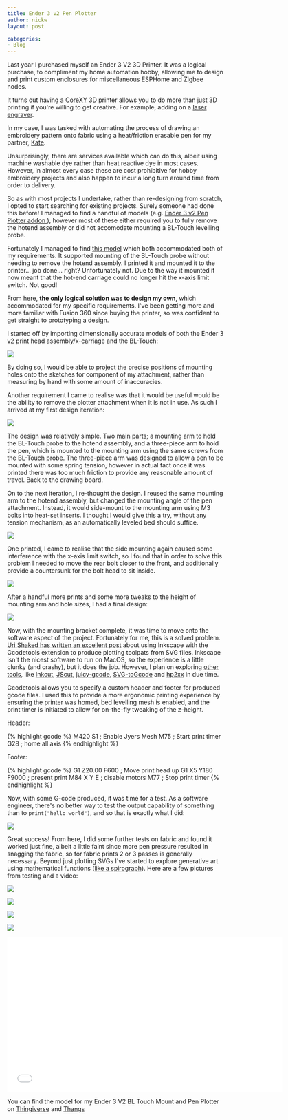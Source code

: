 ```yaml
---
title: Ender 3 v2 Pen Plotter
author: nickw
layout: post

categories:
- Blog
---
```


Last year I purchased myself an Ender 3 V2 3D Printer. It was a logical purchase, to compliment my home automation hobby, allowing me to design and print custom enclosures for miscellaneous ESPHome and Zigbee nodes.

It turns out having a [CoreXY](https://all3dp.com/2/corexy-3d-printer-is-it-worth-buying/) 3D printer allows you to do more than just 3D printing if you're willing to get creative. For example, adding on a [laser engraver](https://all3dp.com/2/ender-3-laser-engraver-upgrade-all-you-need-to-know/). 

In my case, I was tasked with automating the process of drawing an embroidery pattern onto fabric using a heat/friction erasable pen for my partner, [Kate](https://kateescott.com/). 

Unsurprisingly, there are services available which can do this, albeit using machine washable dye rather than heat reactive dye in most cases. However, in almost every case these are cost prohibitive for hobby embroidery projects and also happen to incur a long turn around time from order to delivery.   

So as with most projects I undertake, rather than re-designing from scratch, I opted to start searching for existing projects. Surely someone had done this before! I managed to find a handful of models (e.g. [ Ender 3 v2 Pen Plotter addon ](https://www.printables.com/model/121808-ender-3-v2-pen-plotter-addon)), however most of these either required you to fully remove the hotend assembly or did not accomodate mounting a BL-Touch levelling probe.

Fortunately I managed to find [this model](https://www.thingiverse.com/thing:4664467) which both accommodated both of my requirements. It supported mounting of the BL-Touch probe without needing to remove the hotend assembly. I printed it and mounted it to the printer... job done... right? Unfortunately not. Due to the way it mounted it now meant that the hot-end carriage could no longer hit the x-axis limit switch. Not good!

From here, **the only logical solution was to design my own**, which accommodated for my specific requirements. I've been getting more and more familiar with Fusion 360 since buying the printer, so was confident to get straight to prototyping a design. 

I started off by importing dimensionally accurate models of both the Ender 3 v2 print head assembly/x-carriage and the BL-Touch:

<p><img class="img-responsive center-block" src="/static/posts/2022-04-25-ender-3-v2-pen-plotter/prototyping-models.png" /></p>

By doing so, I would be able to project the precise positions of mounting holes onto the sketches for component of my attachment, rather than measuring by hand with some amount of inaccuracies.

Another requirement I came to realise was that it would be useful would be the ability to remove the plotter attachment when it is not in use. As such I arrived at my first design iteration:

<p><img class="img-responsive center-block" src="/static/posts/2022-04-25-ender-3-v2-pen-plotter/prototyping-iteration-1.png" /></p>

The design was relatively simple. Two main parts; a mounting arm to hold the BL-Touch probe to the hotend assembly, and a three-piece arm to hold the pen, which is mounted to the mounting arm using the same screws from the BL-Touch probe. The three-piece arm was designed to allow a pen to be mounted with some spring tension, however in actual fact once it was printed there was too much friction to provide any reasonable amount of travel. Back to the drawing board.

On to the next iteration, I re-thought the design. I reused the same mounting arm to the hotend assembly, but changed the mounting angle of the pen attachment. Instead, it would side-mount to the mounting arm using M3 bolts into heat-set inserts. I thought I would give this a try, without any tension mechanism, as an automatically leveled bed should suffice. 

<p><img class="img-responsive center-block" src="/static/posts/2022-04-25-ender-3-v2-pen-plotter/prototyping-iteration-2.png" /></p>

One printed, I came to realise that the side mounting again caused some interference with the x-axis limit switch, so I found that in order to solve this problem I needed to move the rear bolt closer to the front, and additionally provide a countersunk for the bolt head to sit inside.

<p><img class="img-responsive center-block" src="/static/posts/2022-04-25-ender-3-v2-pen-plotter/prototyping-iteration-3.png" /></p>

After a handful more prints and some more tweaks to the height of mounting arm and hole sizes, I had a final design:

<p><img class="img-responsive center-block" src="/static/posts/2022-04-25-ender-3-v2-pen-plotter/final-render.png" /></p>

Now, with the mounting bracket complete, it was time to move onto the software aspect of the project. Fortunately for me, this is a solved problem. [Uri Shaked has written an excellent post](https://urish.medium.com/how-to-turn-your-3d-printer-into-a-plotter-in-one-hour-d6fe14559f1a) about using Inkscape with the Gcodetools extension to produce plotting toolpats from SVG files. Inkscape isn't the nicest software to run on MacOS, so the experience is a little clunky (and crashy), but it does the job. However, I plan on exploring [other tools](https://www.reddit.com/r/3Dprinting/comments/lla1is/comment/gnqo577/?utm_source=share&utm_medium=web2x&context=3), like [Inkcut](https://github.com/inkcut/inkcut), [JScut](http://jscut.org/), [juicy-gcode](https://hackage.haskell.org/package/juicy-gcode), [SVG-toGcode](https://github.com/avwuff/SVG-to-GCode) and [hp2xx](https://www.gnu.org/software/hp2xx/) in due time.

Gcodetools allows you to specify a custom header and footer for produced gcode files. I used this to provide a more ergonomic printing experience by ensuring the printer was homed, bed levelling mesh is enabled, and the print timer is initiated to allow for on-the-fly tweaking of the z-height.

Header:

{% highlight gcode %}
M420 S1 ; Enable Jyers Mesh
M75 ; Start print timer
G28 ; home all axis
{% endhighlight %}

Footer:

{% highlight gcode %}
G1 Z20.00 F600 ; Move print head up
G1 X5 Y180 F9000 ; present print
M84 X Y E ; disable motors
M77 ; Stop print timer
{% endhighlight %}

Now, with some G-code produced, it was time for a test. As a software engineer, there's no better way to test the output capability of something than to `print("hello world")`, and so that is exactly what I did:

<p><img class="img-responsive center-block" src="/static/posts/2022-04-25-ender-3-v2-pen-plotter/IMG_2585.jpeg" /></p>

Great success! From here, I did some further tests on fabric and found it worked just fine, albeit a little faint since more pen pressure resulted in snagging the fabric, so for fabric prints 2 or 3 passes is generally necessary. Beyond just plotting SVGs I've started to explore generative art using mathematical functions ([like a spirograph](https://github.com/asharkinwater/spirograph-)). Here are a few pictures from testing and a video:

<div class="row">
    <div class="col-xs-12 col-sm-6">
            <p>
                <a target="_blank" href="/static/posts/2022-04-25-ender-3-v2-pen-plotter/IMG_2573.jpeg">
                    <img class="img-responsive center-block" src="/static/posts/2022-04-25-ender-3-v2-pen-plotter/IMG_2573.jpeg" />
                </a>
            </p>
    </div>
    <div class="col-xs-12 col-sm-6">
            <p>
                <a target="_blank" href="/static/posts/2022-04-25-ender-3-v2-pen-plotter/IMG_2575.jpeg">
                    <img class="img-responsive center-block" src="/static/posts/2022-04-25-ender-3-v2-pen-plotter/IMG_2575.jpeg" />
                </a>
            </p>
    </div>
</div>
<div class="row">
    <div class="col-xs-12 col-sm-6">
            <p>
                <a target="_blank" href="/static/posts/2022-04-25-ender-3-v2-pen-plotter/IMG_2602.jpeg">
                    <img class="img-responsive center-block" src="/static/posts/2022-04-25-ender-3-v2-pen-plotter/IMG_2602.jpeg" />
                </a>
            </p>
    </div>
    <div class="col-xs-12 col-sm-6">
            <p>
                <a target="_blank" href="/static/posts/2022-04-25-ender-3-v2-pen-plotter/IMG_2616.jpeg">
                    <img class="img-responsive center-block" src="/static/posts/2022-04-25-ender-3-v2-pen-plotter/IMG_2616.jpeg" />
                </a>
            </p>
    </div>
</div>

<p></p>

<div class="embed-responsive embed-responsive-16by9">
    <iframe width="640" height="360" src="//www.youtube.com/embed/-DLPJjCscFY?rel=0" frameborder="0" allowfullscreen></iframe>
</div>

<p></p>

You can find the model for my Ender 3 V2 BL Touch Mount and Pen Plotter on [Thingiverse](https://www.thingiverse.com/thing:5363733) and [Thangs](https://thangs.com/mythangs/file/62724)


